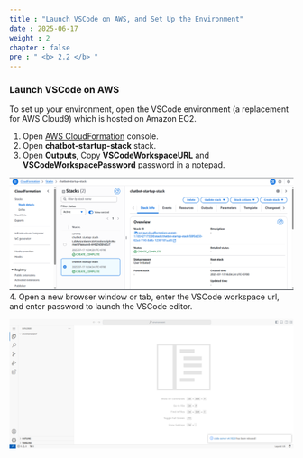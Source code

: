 ```yaml
---
title : "Launch VSCode on AWS, and Set Up the Environment"
date : 2025-06-17
weight : 2
chapter : false
pre : " <b> 2.2 </b> "
---
```


### Launch VSCode on AWS
To set up your environment, open the VSCode environment (a replacement for AWS Cloud9) which is hosted on Amazon EC2.

1. Open [AWS CloudFormation](https://console.aws.amazon.com/cloudformation/home) console.
2. Open **chatbot-startup-stack** stack.
3. Open **Outputs**, Copy **VSCodeWorkspaceURL** and **VSCodeWorkspacePassword** password in a notepad.


![ConnectPrivate](https://github.com/PVinhP/PPV_Workshop_01/blob/main/Workshop/static/images/anh/anh6.png?raw=true)
4. Open a new browser window or tab, enter the VSCode workspace url, and enter password to launch the VSCode editor.


![ConnectPrivate](https://github.com/PVinhP/PPV_Workshop_01/blob/main/Workshop/static/images/anh/anh7.png?raw=true)